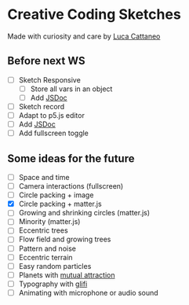 # Creative Coding Sketches

Made with curiosity and care by [Luca Cattaneo](https://www.instagram.com/lucacattan3o/)

## Before next WS
- [ ] Sketch Responsive
  - [ ] Store all vars in an object
  - [ ] Add [JSDoc](https://jsdoc.app/)
- [ ] Sketch record
 - [ ] Adapt to p5.js editor
 - [ ] Add [JSDoc](https://jsdoc.app/)
- [ ] Add fullscreen toggle

## Some ideas for the future

- [ ] Space and time
- [ ] Camera interactions (fullscreen)
- [ ] Circle packing + image
- [x] Circle packing + matter.js
- [ ] Growing and shrinking circles (matter.js)
- [ ] Minority (matter.js)
- [ ] Eccentric trees
- [ ] Flow field and growing trees
- [ ] Pattern and noise
- [ ] Eccentric terrain
- [ ] Easy random particles
- [ ] Planets with [mutual attraction](https://www.youtube.com/watch?v=GjbKsOkN1Oc)
- [ ] Typography with [glifi](https://www.domestika.org/it/courses/2729-coding-creativo-realizza-visual-con-javascript/units/9672-tipo-di-schizzo#course_lesson_28444)
- [ ] Animating with microphone or audio sound